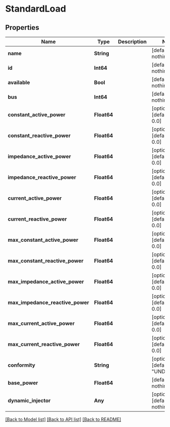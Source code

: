 # StandardLoad

## Properties

Name | Type | Description | Notes
------------ | ------------- | ------------- | -------------
**name** | **String** |  | [default to nothing]
**id** | **Int64** |  | [default to nothing]
**available** | **Bool** |  | [default to nothing]
**bus** | **Int64** |  | [default to nothing]
**constant_active_power** | **Float64** |  | [optional] [default to 0.0]
**constant_reactive_power** | **Float64** |  | [optional] [default to 0.0]
**impedance_active_power** | **Float64** |  | [optional] [default to 0.0]
**impedance_reactive_power** | **Float64** |  | [optional] [default to 0.0]
**current_active_power** | **Float64** |  | [optional] [default to 0.0]
**current_reactive_power** | **Float64** |  | [optional] [default to 0.0]
**max_constant_active_power** | **Float64** |  | [optional] [default to 0.0]
**max_constant_reactive_power** | **Float64** |  | [optional] [default to 0.0]
**max_impedance_active_power** | **Float64** |  | [optional] [default to 0.0]
**max_impedance_reactive_power** | **Float64** |  | [optional] [default to 0.0]
**max_current_active_power** | **Float64** |  | [optional] [default to 0.0]
**max_current_reactive_power** | **Float64** |  | [optional] [default to 0.0]
**conformity** | **String** |  | [optional] [default to "UNDEFINED"]
**base_power** | **Float64** |  | [default to nothing]
**dynamic_injector** | **Any** |  | [optional] [default to nothing]

[[Back to Model list]](../README.md#models) [[Back to API list]](../README.md#api-endpoints) [[Back to README]](../README.md)
